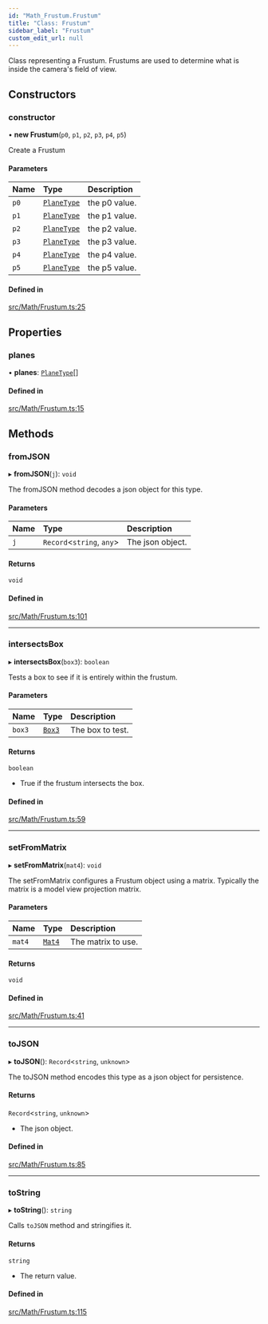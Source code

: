 ```yaml
---
id: "Math_Frustum.Frustum"
title: "Class: Frustum"
sidebar_label: "Frustum"
custom_edit_url: null
---
```




Class representing a Frustum. Frustums are used to determine what
is inside the camera's field of view.

## Constructors

### constructor

• **new Frustum**(`p0`, `p1`, `p2`, `p3`, `p4`, `p5`)

Create a Frustum

#### Parameters

| Name | Type | Description |
| :------ | :------ | :------ |
| `p0` | [`PlaneType`](Math_PlaneType.PlaneType) | the p0 value. |
| `p1` | [`PlaneType`](Math_PlaneType.PlaneType) | the p1 value. |
| `p2` | [`PlaneType`](Math_PlaneType.PlaneType) | the p2 value. |
| `p3` | [`PlaneType`](Math_PlaneType.PlaneType) | the p3 value. |
| `p4` | [`PlaneType`](Math_PlaneType.PlaneType) | the p4 value. |
| `p5` | [`PlaneType`](Math_PlaneType.PlaneType) | the p5 value. |

#### Defined in

[src/Math/Frustum.ts:25](https://github.com/ZeaInc/zea-engine/blob/819769315/src/Math/Frustum.ts#L25)

## Properties

### planes

• **planes**: [`PlaneType`](Math_PlaneType.PlaneType)[]

#### Defined in

[src/Math/Frustum.ts:15](https://github.com/ZeaInc/zea-engine/blob/819769315/src/Math/Frustum.ts#L15)

## Methods

### fromJSON

▸ **fromJSON**(`j`): `void`

The fromJSON method decodes a json object for this type.

#### Parameters

| Name | Type | Description |
| :------ | :------ | :------ |
| `j` | `Record`<`string`, `any`\> | The json object. |

#### Returns

`void`

#### Defined in

[src/Math/Frustum.ts:101](https://github.com/ZeaInc/zea-engine/blob/819769315/src/Math/Frustum.ts#L101)

___

### intersectsBox

▸ **intersectsBox**(`box3`): `boolean`

Tests a box to see if it is entirely within the frustum.

#### Parameters

| Name | Type | Description |
| :------ | :------ | :------ |
| `box3` | [`Box3`](Math_Box3.Box3) | The box to test. |

#### Returns

`boolean`

- True if the frustum intersects the box.

#### Defined in

[src/Math/Frustum.ts:59](https://github.com/ZeaInc/zea-engine/blob/819769315/src/Math/Frustum.ts#L59)

___

### setFromMatrix

▸ **setFromMatrix**(`mat4`): `void`

The setFromMatrix configures a Frustum object using a matrix.
Typically the matrix is a model view projection matrix.

#### Parameters

| Name | Type | Description |
| :------ | :------ | :------ |
| `mat4` | [`Mat4`](Math_Mat4.Mat4) | The matrix to use. |

#### Returns

`void`

#### Defined in

[src/Math/Frustum.ts:41](https://github.com/ZeaInc/zea-engine/blob/819769315/src/Math/Frustum.ts#L41)

___

### toJSON

▸ **toJSON**(): `Record`<`string`, `unknown`\>

The toJSON method encodes this type as a json object for persistence.

#### Returns

`Record`<`string`, `unknown`\>

- The json object.

#### Defined in

[src/Math/Frustum.ts:85](https://github.com/ZeaInc/zea-engine/blob/819769315/src/Math/Frustum.ts#L85)

___

### toString

▸ **toString**(): `string`

Calls `toJSON` method and stringifies it.

#### Returns

`string`

- The return value.

#### Defined in

[src/Math/Frustum.ts:115](https://github.com/ZeaInc/zea-engine/blob/819769315/src/Math/Frustum.ts#L115)


